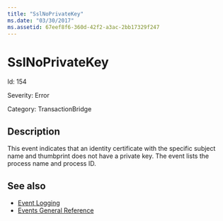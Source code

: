 ```yaml
---
title: "SslNoPrivateKey"
ms.date: "03/30/2017"
ms.assetid: 67eef8f6-360d-42f2-a3ac-2bb17329f247
---
```

# SslNoPrivateKey
Id: 154  
  
 Severity: Error  
  
 Category: TransactionBridge  
  
## Description  
 This event indicates that an identity certificate with the specific subject name and thumbprint does not have a private key. The event lists the process name and process ID.  
  
## See also

- [Event Logging](index.md)
- [Events General Reference](events-general-reference.md)
